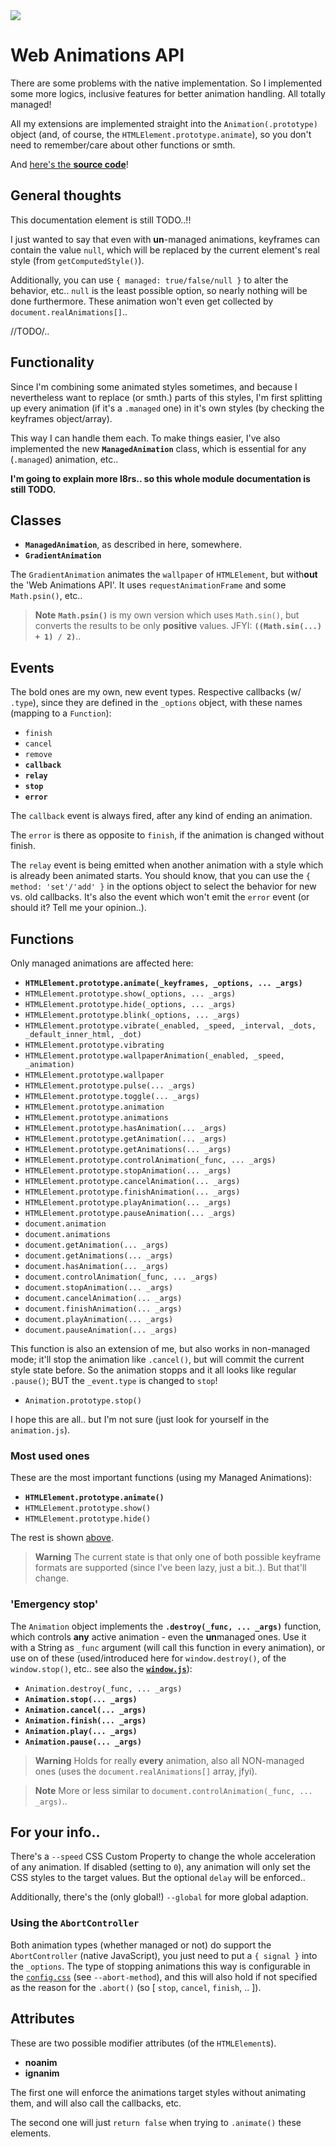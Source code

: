 <img src="https://kekse.biz/github.php?draw&text=`animation`&override=github:v4" />

# Web Animations API
There are some problems with the native implementation. So I implemented some more logics,
inclusive features for better animation handling. All totally managed!

All my extensions are implemented straight into the `Animation(.prototype)` object (and,
of course, the `HTMLElement.prototype.animate`), so you don't need to remember/care about
other functions or smth.

And [here's the **source code**](/js/web/animation.js)!

## General thoughts
This documentation element is still TODO..!!

I just wanted to say that even with **un**-managed animations, keyframes can contain the
value `null`, which will be replaced by the current element's real style (from `getComputedStyle()`).

Additionally, you can use `{ managed: true/false/null }` to alter the behavior, etc.. `null` is the
least possible option, so nearly nothing will be done furthermore. These animation won't even get
collected by `document.realAnimations[]`..

//TODO/..

## Functionality
Since I'm combining some animated styles sometimes, and because I nevertheless want to
replace (or smth.) parts of this styles, I'm first splitting up every animation (if it's
a `.managed` one) in it's own styles (by checking the keyframes object/array).

This way I can handle them each. To make things easier, I've also implemented the new
**`ManagedAnimation`** class, which is essential for any (`.managed`) animation, etc..

**I'm going to explain more l8rs.. so this whole module documentation is still TODO.**

## Classes
* **`ManagedAnimation`**, as described in here, somewhere.
* **`GradientAnimation`**

The `GradientAnimation` animates the `wallpaper` of `HTMLElement`, but with**out** the
'Web Animations API'. It uses `requestAnimationFrame` and some `Math.psin()`, etc..

> **Note**
> **`Math.psin()`** is my own version which uses `Math.sin()`, but converts the results
> to be only **positive** values. JFYI: **`((Math.sin(...) + 1) / 2)`**..

## Events
The bold ones are my own, new event types. Respective callbacks (w/ `.type`), since they
are defined in the `_options` object, with these names (mapping to a `Function`):

* `finish`
* `cancel`
* `remove`
* **`callback`**
* **`relay`**
* **`stop`**
* **`error`**

The `callback` event is always fired, after any kind of ending an animation.

The `error` is there as opposite to `finish`, if the animation is changed without finish.

The `relay` event is being emitted when another animation with a style which is already
been animated starts. You should know, that you can use the `{ method: 'set'/'add' }` in
the options object to select the behavior for new vs. old callbacks. It's also the event
which won't emit the `error` event (or should it? Tell me your opinion..).

## Functions
Only managed animations are affected here:

* **`HTMLElement.prototype.animate(_keyframes, _options, ... _args)`**
* `HTMLElement.prototype.show(_options, ... _args)`
* `HTMLElement.prototype.hide(_options, ... _args)`
* `HTMLElement.prototype.blink(_options, ... _args)`
* `HTMLElement.prototype.vibrate(_enabled, _speed, _interval, _dots, _default_inner_html, _dot)`
* `HTMLElement.prototype.vibrating`
* `HTMLElement.prototype.wallpaperAnimation(_enabled, _speed, _animation)`
* `HTMLElement.prototype.wallpaper`
* `HTMLElement.prototype.pulse(... _args)`
* `HTMLElement.prototype.toggle(... _args)`
* `HTMLElement.prototype.animation`
* `HTMLElement.prototype.animations`
* `HTMLElement.prototype.hasAnimation(... _args)`
* `HTMLElement.prototype.getAnimation(... _args)`
* `HTMLElement.prototype.getAnimations(... _args)`
* `HTMLElement.prototype.controlAnimation(_func, ... _args)`
* `HTMLElement.prototype.stopAnimation(... _args)`
* `HTMLElement.prototype.cancelAnimation(... _args)`
* `HTMLElement.prototype.finishAnimation(... _args)`
* `HTMLElement.prototype.playAnimation(... _args)`
* `HTMLElement.prototype.pauseAnimation(... _args)`
* `document.animation`
* `document.animations`
* `document.getAnimation(... _args)`
* `document.getAnimations(... _args)`
* `document.hasAnimation(... _args)`
* `document.controlAnimation(_func, ... _args)`
* `document.stopAnimation(... _args)`
* `document.cancelAnimation(... _args)`
* `document.finishAnimation(... _args)`
* `document.playAnimation(... _args)`
* `document.pauseAnimation(... _args)`

This function is also an extension of me, but also works in non-managed mode;
it'll stop the animation like `.cancel()`, but will commit the current style
state before. So the animation stopps and it all looks like regular `.pause()`;
BUT the `_event.type` is changed to `stop`!

* `Animation.prototype.stop()`

I hope this are all.. but I'm not sure (just look for yourself in the `animation.js`).

### Most used ones
These are the most important functions (using my Managed Animations):

* **`HTMLElement.prototype.animate()`**
* `HTMLElement.prototype.show()`
* `HTMLElement.prototype.hide()`

The rest is shown [above](#functions).

> **Warning**
> The current state is that only one of both possible keyframe formats are supported
> (since I've been lazy, just a bit..). But that'll change.

### 'Emergency stop'
The `Animation` object implements the **`.destroy(_func, ... _args)`** function, which
controls **any** active animation - even the **un**managed ones. Use it with a String
as `_func` argument (will call this function in every animation), or use on of these
(used/introduced here for `window.destroy()`, of the `window.stop()`, etc.. see also
the [**`window.js`**](window.md)):

* `Animation.destroy(_func, ... _args)`
* **`Animation.stop(... _args)`**
* **`Animation.cancel(... _args)`**
* **`Animation.finish(... _args)`**
* **`Animation.play(... _args)`**
* **`Animation.pause(... _args)`**

> **Warning**
> Holds for really **every** animation, also all NON-managed ones (uses the
> `document.realAnimations[]` array, jfyi).

> **Note**
> More or less similar to `document.controlAnimation(_func, ... _args)`..

## For your info..
There's a `--speed` CSS Custom Property to change the whole acceleration of
any animation. If disabled (setting to `0`), any animation will only set the
CSS styles to the target values. But the optional `delay` will be enforced..

Additionally, there's the (only global!) `--global` for more global adaption.

### Using the `AbortController`
Both animation types (whether managed or not) do support the `AbortController` (native
JavaScript), you just need to put a `{ signal }` into the `_options`. The type of stopping
animations this way is configurable in the [`config.css`](../../../css/config.css) (see `--abort-method`), and this
will also hold if not specified as the reason for the `.abort()` (so [ `stop`, `cancel`, `finish`, .. ]).

## Attributes
These are two possible modifier attributes (of the `HTMLElement`s).

* **noanim**
* **ignanim**

The first one will enforce the animations target styles without animating them,
and will also call the callbacks, etc.

The second one will just `return false` when trying to `.animate()` these elements.

